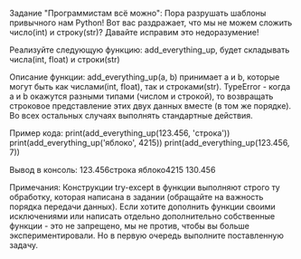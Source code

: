 Задание "Программистам всё можно":
Пора разрушать шаблоны привычного нам Python! Вот вас раздражает, что мы не можем сложить число(int) и строку(str)? Давайте исправим это недоразумение!

Реализуйте следующую функцию:
add_everything_up, будет складывать числа(int, float) и строки(str)

Описание функции:
add_everything_up(a, b) принимает a и b, которые могут быть как числами(int, float), так и строками(str).
TypeError - когда a и b окажутся разными типами (числом и строкой), то возвращать строковое представление этих двух данных вместе (в том же порядке). Во всех остальных случаях выполнять стандартные действия.

Пример кода:
print(add_everything_up(123.456, 'строка'))
print(add_everything_up('яблоко', 4215))
print(add_everything_up(123.456, 7))

Вывод в консоль:
123.456строка
яблоко4215
130.456

Примечания:
Конструкции try-except в функции выполняют строго ту обработку, которая написана в задании (обращайте на важность порядка передачи данных).
Если хотите дополнить функции своими исключениями или написать отдельно дополнительно собственные функции - это не запрещено, мы не против, чтобы вы больше экспериментировали. Но в первую очередь выполните поставленную задачу.
